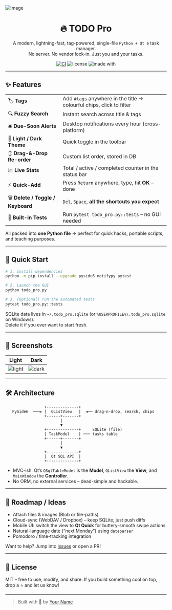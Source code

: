 ![image](https://github.com/user-attachments/assets/7254d2af-030b-4c8d-88e8-4f72d2aaf847)

<h1 align="center">🔥 TODO Pro</h1>
<p align="center">
  A modern, lightning-fast, tag-powered, single-file <code>Python + Qt 6</code> task manager.<br>
  No server. No vendor lock-in. Just you and your tasks.
</p>

<p align="center">
  <a href="https://github.com/your-org/your-repo/actions"><img alt="CI" src="https://github.com/your-org/your-repo/actions/workflows/ci.yml/badge.svg"></a>
  <img alt="license" src="https://img.shields.io/badge/license-MIT-blue">
  <img alt="made with" src="https://img.shields.io/badge/built_with-PySide6-6.5-critical">
</p>

---

## ✨ Features

|  |  |
|--|--|
| 🏷️ **Tags** | Add `#tags` anywhere in the title → colourful chips, click to filter |
| 🔍 **Fuzzy Search** | Instant search across title & tags |
| 🛎️ **Due-Soon Alerts** | Desktop notifications every hour (cross-platform) |
| 🎨 **Light / Dark Theme** | Quick toggle in the toolbar |
| ↕️ **Drag-&-Drop Re-order** | Custom list order, stored in DB |
| 📈 **Live Stats** | Total / active / completed counter in the status bar |
| ⚡ **Quick-Add** | Press `Return` anywhere, type, hit **OK** – done |
| 🗑️ **Delete / Toggle / Keyboard** | `Del`, `Space`, **all the shortcuts you expect** |
| 🧪 **Built-in Tests** | Run `pytest todo_pro.py::tests` – no GUI needed |

All packed into **one Python file** → perfect for quick hacks, portable scripts, and teaching purposes.

---

## 🚀 Quick Start

```bash
# 1. Install dependencies
python -m pip install --upgrade pyside6 notifypy pytest

# 2. Launch the GUI
python todo_pro.py

# 3. (Optional) run the automated tests
pytest todo_pro.py::tests
```

SQLite data lives in `~/.todo_pro.sqlite` (or `%USERPROFILE%\.todo_pro.sqlite` on Windows).  
Delete it if you ever want to start fresh.

---

## 📸 Screenshots

| Light | Dark |
|-------|------|
| ![light](.github/screen_light.png) | ![dark](.github/screen_dark.png) |

---

## 🛠  Architecture

```
                 +--------------+
   PySide6  ───► |  QListView   |  ◄── drag-n-drop, search, chips
                 +------+-------+
                        |
                        ▼
                 +--------------+     SQLite (file)
                 | TaskModel    | ─── tasks table
                 +------+-------+
                        |
                        ▼
                 +--------------+
                 |  Qt SQL API  |
                 +--------------+
```

* MVC-ish: Qt’s `QSqlTableModel` is the **Model**, `QListView` the **View**, and `MainWindow` the **Controller**.  
* No ORM, no external services – dead-simple and hackable.

---

## 🔭 Roadmap / Ideas

* Attach files & images (Blob or file-paths)  
* Cloud-sync (WebDAV / Dropbox) – keep SQLite, just push diffs  
* Mobile UI: switch the view to **Qt Quick** for buttery-smooth swipe actions  
* Natural-language date (“next Monday”) using `dateparser`  
* Pomodoro / time-tracking integration

Want to help? Jump into [issues](../../issues) or open a PR!

---

## 📝 License

MIT – free to use, modify, and share. If you build something cool on top,  
drop a ⭐ and let us know!

---

> Built with 💚 by [Your Name](https://github.com/your-account)
